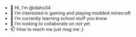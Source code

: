 - 👋 Hi, I’m @idaho34
- 👀 I’m interested in gaming and playing modded minecraft
- 🌱 I’m currently learning school stuff you know
- 💞️ I’m looking to collaborate on not yet
- 📫 How to reach me just msg me ;)

<!---
idaho34/idaho34 is a ✨ special ✨ repository because its `README.md` (this file) appears on your GitHub profile.
You can click the Preview link to take a look at your changes.
--->
